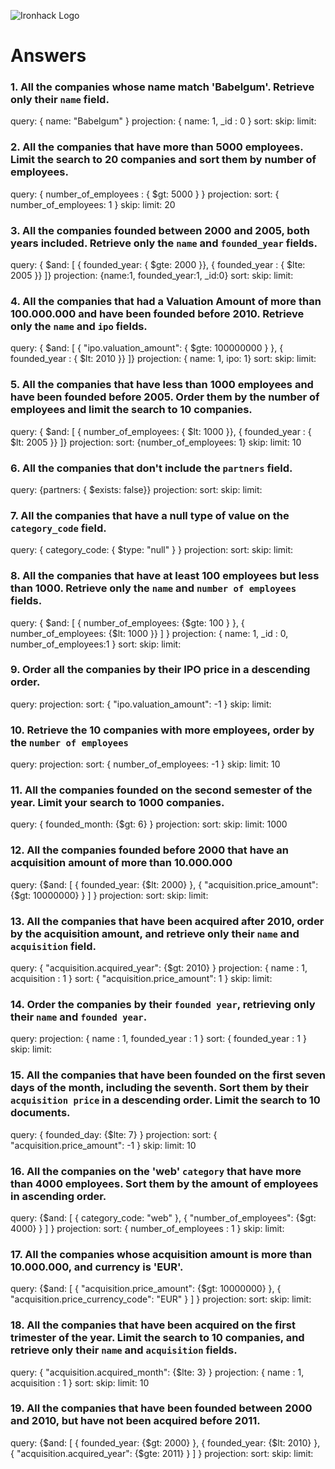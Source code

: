 ![Ironhack Logo](https://i.imgur.com/1QgrNNw.png)

# Answers

### 1. All the companies whose name match 'Babelgum'. Retrieve only their `name` field.

<!-- Your Code Goes Here -->

query: { name: "Babelgum" }
projection: { name: 1, _id : 0 }
sort: 
skip: 
limit: 

### 2. All the companies that have more than 5000 employees. Limit the search to 20 companies and sort them by **number of employees**.

<!-- Your Code Goes Here -->

query: { number_of_employees : { $gt: 5000 } }
projection: 
sort: { number_of_employees: 1 }
skip: 
limit: 20


### 3. All the companies founded between 2000 and 2005, both years included. Retrieve only the `name` and `founded_year` fields.

<!-- Your Code Goes Here -->

query: { $and: [ { founded_year: { $gte: 2000 }}, { founded_year : { $lte: 2005 }} ]} 
projection: {name:1, founded_year:1, _id:0}
sort: 
skip: 
limit: 


### 4. All the companies that had a Valuation Amount of more than 100.000.000 and have been founded before 2010. Retrieve only the `name` and `ipo` fields.

<!-- Your Code Goes Here -->

query: { $and: [ { "ipo.valuation_amount": { $gte: 100000000 } }, { founded_year : { $lt: 2010 }} ]}
projection: { name: 1, ipo: 1}
sort: 
skip: 
limit: 


### 5. All the companies that have less than 1000 employees and have been founded before 2005. Order them by the number of employees and limit the search to 10 companies.

<!-- Your Code Goes Here -->

query: { $and: [ { number_of_employees: { $lt: 1000 }}, { founded_year : { $lt: 2005 }} ]} 
projection: 
sort: {number_of_employees: 1}
skip: 
limit: 10


### 6. All the companies that don't include the `partners` field.

<!-- Your Code Goes Here -->
query: {partners: { $exists: false}}
projection: 
sort: 
skip: 
limit: 


### 7. All the companies that have a null type of value on the `category_code` field.

<!-- Your Code Goes Here -->
query: { category_code: { $type: "null" } }
projection: 
sort: 
skip: 
limit: 


### 8. All the companies that have at least 100 employees but less than 1000. Retrieve only the `name` and `number of employees` fields.

<!-- Your Code Goes Here -->
query: { $and: [ { number_of_employees: {$gte: 100 }  }, { number_of_employees: {$lt: 1000 }} ] }
projection: { name: 1, _id : 0, number_of_employees:1 }
sort: 
skip: 
limit: 


### 9. Order all the companies by their IPO price in a descending order.

<!-- Your Code Goes Here -->
query: 
projection: 
sort: { "ipo.valuation_amount": -1 }
skip: 
limit: 


### 10. Retrieve the 10 companies with more employees, order by the `number of employees`

<!-- Your Code Goes Here -->
query:
projection: 
sort: { number_of_employees: -1 }
skip: 
limit: 10

### 11. All the companies founded on the second semester of the year. Limit your search to 1000 companies.

<!-- Your Code Goes Here -->
query: { founded_month: {$gt: 6} }
projection: 
sort: 
skip: 
limit: 1000

### 12. All the companies founded before 2000 that have an acquisition amount of more than 10.000.000

<!-- Your Code Goes Here -->
query:  {$and: [ { founded_year: {$lt: 2000} }, { "acquisition.price_amount": {$gt: 10000000} } ] }
projection: 
sort: 
skip: 
limit:

### 13. All the companies that have been acquired after 2010, order by the acquisition amount, and retrieve only their `name` and `acquisition` field.

<!-- Your Code Goes Here -->
query: { "acquisition.acquired_year": {$gt: 2010} }
projection:  { name : 1, acquisition : 1 }
sort: { "acquisition.price_amount": 1 }
skip: 
limit:

### 14. Order the companies by their `founded year`, retrieving only their `name` and `founded year`.

<!-- Your Code Goes Here -->
query:
projection: { name : 1, founded_year : 1 }
sort: { founded_year : 1 }
skip: 
limit:

### 15. All the companies that have been founded on the first seven days of the month, including the seventh. Sort them by their `acquisition price` in a descending order. Limit the search to 10 documents.

<!-- Your Code Goes Here -->
query: { founded_day: {$lte: 7} }
projection: 
sort: { "acquisition.price_amount": -1 }
skip: 
limit: 10

### 16. All the companies on the 'web' `category` that have more than 4000 employees. Sort them by the amount of employees in ascending order.

<!-- Your Code Goes Here -->

query: {$and: [ { category_code: "web" }, { "number_of_employees": {$gt: 4000} } ] }
projection: 
sort: { number_of_employees : 1 }
skip: 
limit: 

### 17. All the companies whose acquisition amount is more than 10.000.000, and currency is 'EUR'.

<!-- Your Code Goes Here -->

query: {$and: [ { "acquisition.price_amount": {$gt: 10000000} }, { "acquisition.price_currency_code": "EUR" } ] }
projection: 
sort: 
skip: 
limit:

### 18. All the companies that have been acquired on the first trimester of the year. Limit the search to 10 companies, and retrieve only their `name` and `acquisition` fields.

<!-- Your Code Goes Here -->
query: { "acquisition.acquired_month": {$lte: 3} }
projection:  { name : 1, acquisition : 1 }
sort: 
skip: 
limit: 10

### 19. All the companies that have been founded between 2000 and 2010, but have not been acquired before 2011.

<!-- Your Code Goes Here -->
query: {$and: [ { founded_year: {$gt: 2000} }, { founded_year: {$lt: 2010} }, { "acquisition.acquired_year": {$gte: 2011} } ] }
projection: 
sort: 
skip: 
limit: